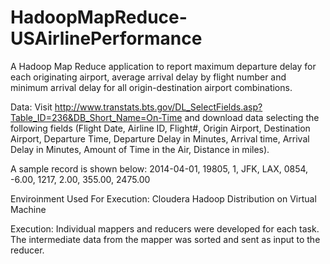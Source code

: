 # HadoopMapReduce-USAirlinePerformance
A Hadoop Map Reduce application to report maximum departure delay for each originating airport, average arrival delay by flight number and minimum arrival delay for all origin-destination airport combinations.

Data: 
Visit http://www.transtats.bts.gov/DL_SelectFields.asp?Table_ID=236&DB_Short_Name=On-Time and download data selecting the following fields (Flight Date, Airline ID, Flight#, Origin Airport, Destination Airport, Departure Time, Departure Delay in Minutes, Arrival time, Arrival Delay in Minutes, Amount of Time in the Air, Distance in miles). 

A sample record is shown below:
2014-04-01, 19805, 1, JFK, LAX, 0854, -6.00, 1217, 2.00, 355.00, 2475.00

Enviroinment Used For Execution: Cloudera Hadoop Distribution on Virtual Machine

Execution:
Individual mappers and reducers were developed for each task. The	intermediate data from the mapper was sorted and sent as input to the reducer.

